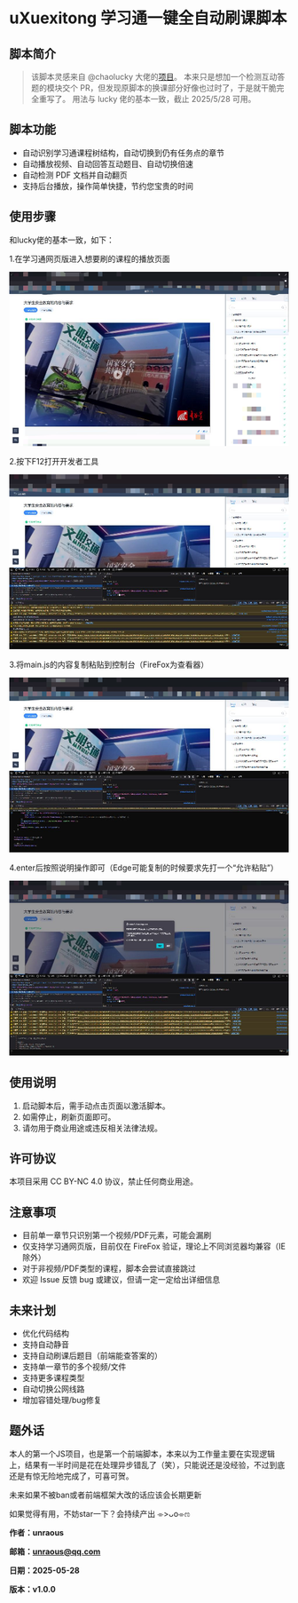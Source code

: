 # uXuexitong 学习通一键全自动刷课脚本

## 脚本简介

> 该脚本灵感来自 @chaolucky 大佬的[项目](https://github.com/chaolucky18/xuexitongScript)。
> 本来只是想加一个检测互动答题的模块交个 PR，但发现原脚本的换课部分好像也过时了，于是就干脆完全重写了。
> 用法与 lucky 佬的基本一致，截止 2025/5/28 可用。

## 脚本功能

- 自动识别学习通课程树结构，自动切换到仍有任务点的章节
- 自动播放视频、自动回答互动题目、自动切换倍速
- 自动检测 PDF 文档并自动翻页
- 支持后台播放，操作简单快捷，节约您宝贵的时间

## 使用步骤

和lucky佬的基本一致，如下：

1.在学习通网页版进入想要刷的课程的播放页面

![1748434809500](image/README/1748434809500.jpg)

2.按下F12打开开发者工具

![1748434330109](image/README/1748434330109.jpg)

3.将main.js的内容复制粘贴到控制台（FireFox为查看器）

![1748434420451](image/README/1748434420451.jpg)

4.enter后按照说明操作即可（Edge可能复制的时候要求先打一个“允许粘贴”）

![1748434648962](image/README/1748434648962.jpg)

## 使用说明

1. 启动脚本后，需手动点击页面以激活脚本。
2. 如需停止，刷新页面即可。
3. 请勿用于商业用途或违反相关法律法规。

## 许可协议

本项目采用 CC BY-NC 4.0 协议，禁止任何商业用途。

## 注意事项

- 目前单一章节只识别第一个视频/PDF元素，可能会漏刷
- 仅支持学习通网页版，目前仅在 FireFox 验证，理论上不同浏览器均兼容（IE除外）
- 对于非视频/PDF类型的课程，脚本会尝试直接跳过
- 欢迎 Issue 反馈 bug 或建议，但请一定一定给出详细信息

## 未来计划

- 优化代码结构
- 支持自动静音
- 支持自动刷课后题目（前端能查答案的）
- 支持单一章节的多个视频/文件
- 支持更多课程类型
- 自动切换公网线路
- 增加容错处理/bug修复

## 题外话

本人的第一个JS项目，也是第一个前端脚本，本来以为工作量主要在实现逻辑上，结果有一半时间是花在处理异步错乱了（笑），只能说还是没经验，不过到底还是有惊无险地完成了，可喜可贺。

未来如果不被ban或者前端框架大改的话应该会长期更新

如果觉得有用，不妨star一下？会持续产出 ⌯>ᴗo⌯ಣ

**作者：unraous**

**邮箱：unraous@qq.com**

**日期：2025-05-28**

**版本：v1.0.0**
